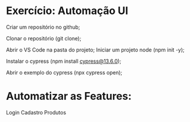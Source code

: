 # Exercício: Automação UI

Criar um repositório no github;

Clonar o repositório (git clone);

Abrir o VS Code na pasta do projeto; Iniciar um projeto node (npm init -y);

Instalar o cypress (npm install cypress@13.6.0);

Abrir o exemplo do cypress (npx cypress open);

# Automatizar as Features:

Login
Cadastro
Produtos
